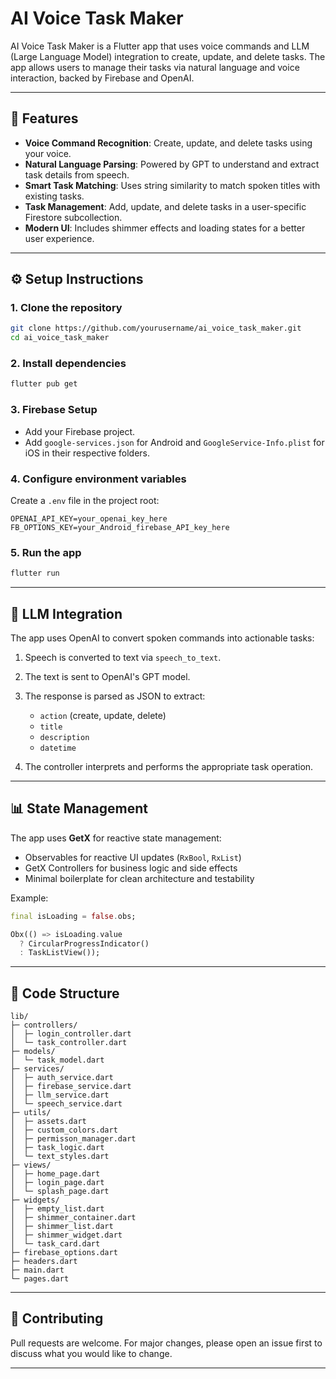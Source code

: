 # AI Voice Task Maker

AI Voice Task Maker is a Flutter app that uses voice commands and LLM (Large Language Model) integration to create, update, and delete tasks. The app allows users to manage their tasks via natural language and voice interaction, backed by Firebase and OpenAI.

---

## 🌟 Features

* **Voice Command Recognition**: Create, update, and delete tasks using your voice.
* **Natural Language Parsing**: Powered by GPT to understand and extract task details from speech.
* **Smart Task Matching**: Uses string similarity to match spoken titles with existing tasks.
* **Task Management**: Add, update, and delete tasks in a user-specific Firestore subcollection.
* **Modern UI**: Includes shimmer effects and loading states for a better user experience.

---

## ⚙️ Setup Instructions

### 1. Clone the repository

```bash
git clone https://github.com/yourusername/ai_voice_task_maker.git
cd ai_voice_task_maker
```

### 2. Install dependencies

```bash
flutter pub get
```

### 3. Firebase Setup

* Add your Firebase project.
* Add `google-services.json` for Android and `GoogleService-Info.plist` for iOS in their respective folders.

### 4. Configure environment variables

Create a `.env` file in the project root:

```
OPENAI_API_KEY=your_openai_key_here
FB_OPTIONS_KEY=your_Android_firebase_API_key_here
```

### 5. Run the app

```bash
flutter run
```

---

## 🧐 LLM Integration

The app uses OpenAI to convert spoken commands into actionable tasks:

1. Speech is converted to text via `speech_to_text`.
2. The text is sent to OpenAI's GPT model.
3. The response is parsed as JSON to extract:

   * `action` (create, update, delete)
   * `title`
   * `description`
   * `datetime`
4. The controller interprets and performs the appropriate task operation.

---

## 📊 State Management

The app uses **GetX** for reactive state management:

* Observables for reactive UI updates (`RxBool`, `RxList`)
* GetX Controllers for business logic and side effects
* Minimal boilerplate for clean architecture and testability

Example:

```dart
final isLoading = false.obs;

Obx(() => isLoading.value
  ? CircularProgressIndicator()
  : TaskListView());
```

---

## 📁 Code Structure

```
lib/
├─ controllers/
│  ├─ login_controller.dart
│  └─ task_controller.dart
├─ models/
│  └─ task_model.dart
├─ services/
│  ├─ auth_service.dart
│  ├─ firebase_service.dart
│  ├─ llm_service.dart
│  └─ speech_service.dart
├─ utils/
│  ├─ assets.dart
│  ├─ custom_colors.dart
│  ├─ permisson_manager.dart
│  ├─ task_logic.dart
│  └─ text_styles.dart
├─ views/
│  ├─ home_page.dart
│  ├─ login_page.dart
│  └─ splash_page.dart
├─ widgets/
│  ├─ empty_list.dart
│  ├─ shimmer_container.dart
│  ├─ shimmer_list.dart
│  ├─ shimmer_widget.dart
│  └─ task_card.dart
├─ firebase_options.dart
├─ headers.dart
├─ main.dart
└─ pages.dart
```

---

## 🚀 Contributing

Pull requests are welcome. For major changes, please open an issue first to discuss what you would like to change.

---

